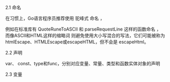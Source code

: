 

2.1 命名

在习惯上，Go语言程序员推荐使用 驼峰式 命名    ，

例如在标准库有 QuoteRuneToASCII 和 parseRequestLine 这样的函数命名   ， 而像ASCII和HTML这样的缩略词 则避免使用大小写混合的写法，它们可能被称为htmlEscape、HTMLEscape或escapeHTML，但不会是 escapeHtml。    

2.2 声明

var、 const、type和func，分别对应变量、常量、类型和函数实体对象的声明    

2.3 变量


